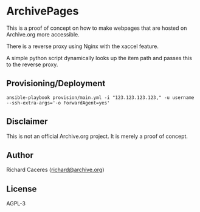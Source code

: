 # ArchivePages

This is a proof of concept on how to make webpages that are hosted on Archive.org more accessible.

There is a reverse proxy using Nginx with the xaccel feature.

A simple python script dynamically looks up the item path and passes this to the reverse proxy.

## Provisioning/Deployment

```
ansible-playbook provision/main.yml -i "123.123.123.123," -u username --ssh-extra-args='-o ForwardAgent=yes'
```


## Disclaimer

This is not an official Archive.org project. It is merely a proof of concept.

## Author

Richard Caceres (richard@archive.org)

## License

AGPL-3
